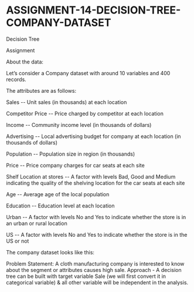 # ASSIGNMENT-14-DECISION-TREE-COMPANY-DATASET

Decision Tree
 
Assignment


About the data:

Let’s consider a Company dataset with around 10 variables and 400 records.

The attributes are as follows:

Sales -- Unit sales (in thousands) at each location

Competitor Price -- Price charged by competitor at each location

Income -- Community income level (in thousands of dollars)

Advertising -- Local advertising budget for company at each location (in thousands of dollars)

Population -- Population size in region (in thousands)

Price -- Price company charges for car seats at each site

Shelf Location at stores -- A factor with levels Bad, Good and Medium indicating the quality of the shelving location for the car seats at each site

Age -- Average age of the local population

Education -- Education level at each location

Urban -- A factor with levels No and Yes to indicate whether the store is in an urban or rural location

US -- A factor with levels No and Yes to indicate whether the store is in the US or not

The company dataset looks like this: 
 
Problem Statement:
A cloth manufacturing company is interested to know about the segment or attributes causes high sale. 
Approach - A decision tree can be built with target variable Sale (we will first convert it in categorical variable) & all other variable will be independent in the analysis.  
